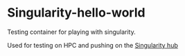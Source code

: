 # Singularity-hello-world
Testing container for playing with singularity.

Used for testing on HPC and pushing on the [Singularity hub](https://www.singularity-hub.org/)

